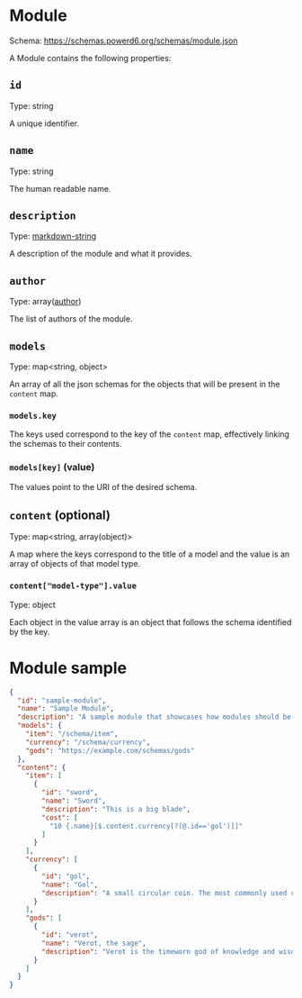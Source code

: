 # Module

Schema: https://schemas.powerd6.org/schemas/module.json

A Module contains the following properties:

## `id`

Type: string

A unique identifier.

## `name`

Type: string

The human readable name.

## `description`

Type: [markdown-string](markdown-string.md)

A description of the module and what it provides.

## `author`

Type: array([author](author.md))

The list of authors of the module.

## `models`

Type: map\<string, object\>

An array of all the json schemas for the objects that will be present in the `content` map.

### `models.key`

The keys used correspond to the key of the `content` map, effectively linking the schemas to their contents.

### `models[key]` (value)

The values point to the URI of the desired schema.

## `content` (optional)

Type: map\<string, array(object)\>

A map where the keys correspond to the title of a model and the value is an array of objects of that model type.

### `content["model-type"].value`

Type: object

Each object in the value array is an object that follows the schema identified by the key.


# Module sample

```json
{
  "id": "sample-module",
  "name": "Sample Module",
  "description": "A sample module that showcases how modules should be structured",
  "models": {
    "item": "/schema/item",
    "currency": "/schema/currency",
    "gods": "https://example.com/schemas/gods"
  },
  "content": {
    "item": [
      {
        "id": "sword",
        "name": "Sword",
        "description": "This is a big blade",
        "cost": [
          "10 {.name}[$.content.currency[?(@.id=='gol')]]"
        ]
      }
    ],
    "currency": [
      {
        "id": "gol",
        "name": "Gol",
        "description": "A small circular coin. The most commonly used currency."
      }
    ],
    "gods": [
      {
        "id": "verot",
        "name": "Verot, the sage",
        "description": "Verot is the timeworn god of knowledge and wisdom."
      }
    ]
  }
}
```